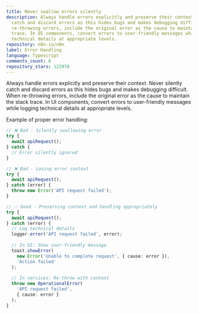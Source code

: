 ```yaml
---
title: Never swallow errors silently
description: Always handle errors explicitly and preserve their context. Never silently
  catch and discard errors as this hides bugs and makes debugging difficult. When
  re-throwing errors, include the original error as the cause to maintain the stack
  trace. In UI components, convert errors to user-friendly messages while logging
  technical details at appropriate levels.
repository: n8n-io/n8n
label: Error Handling
language: Typescript
comments_count: 6
repository_stars: 122978
---
```


Always handle errors explicitly and preserve their context. Never silently catch and discard errors as this hides bugs and makes debugging difficult. When re-throwing errors, include the original error as the cause to maintain the stack trace. In UI components, convert errors to user-friendly messages while logging technical details at appropriate levels.

Example of proper error handling:

```typescript
// ❌ Bad - Silently swallowing error
try {
  await apiRequest();
} catch {
  // Error silently ignored
}

// ❌ Bad - Losing error context
try {
  await apiRequest(); 
} catch (error) {
  throw new Error('API request failed');
}

// ✅ Good - Preserving context and handling appropriately
try {
  await apiRequest();
} catch (error) {
  // Log technical details
  logger.error('API request failed', error);
  
  // In UI: Show user-friendly message
  toast.showError(
    new Error('Unable to complete request', { cause: error }),
    'Action failed'
  );
  
  // In services: Re-throw with context
  throw new OperationalError(
    'API request failed',
    { cause: error }
  );
}
```